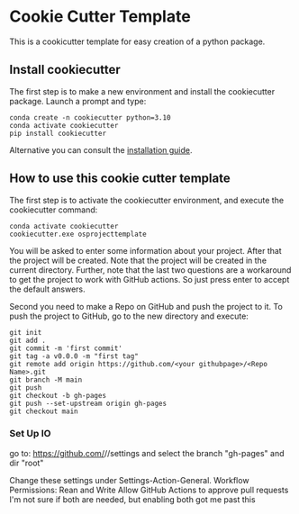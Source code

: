 # Cookie Cutter Template

This is a cookicutter template for easy creation of a python package.

## Install cookiecutter

The first step is to make a new environment and install the cookiecutter package.
Launch a prompt and type:

```console
conda create -n cookiecutter python=3.10
conda activate cookiecutter
pip install cookiecutter
```

Alternative you can consult the [installation guide](https://cookiecutter.readthedocs.io/en/stable/installation.html).

## How to use this  cookie cutter template

The first step is to activate the cookiecutter environment, and execute the cookiecutter command:

```console
conda activate cookiecutter
cookiecutter.exe osprojecttemplate
```

You will be asked to enter some information about your project. After that the project will be created.
Note that the project will be created in the current directory.
Further, note that the last two questions are a workaround to get the project to work with GitHub actions. So just press enter to accept the default answers.

Second you need to make a Repo on GitHub and push the project to it.
To push the project to GitHub,
go to the new directory and execute:

```console
git init
git add .
git commit -m 'first commit'
git tag -a v0.0.0 -m "first tag"
git remote add origin https://github.com/<your githubpage>/<Repo Name>.git
git branch -M main
git push
git checkout -b gh-pages
git push --set-upstream origin gh-pages
git checkout main
```

### Set Up IO

go to: 
https://github.com/<your githubpage>/<Repo Name>/settings
and select the branch "gh-pages" and dir "root" 

Change these settings under Settings-Action-General. 
Workflow Permissions: Rean and Write
Allow GitHub Actions to approve pull requests
I'm not sure if both are needed, but enabling both got me past this
